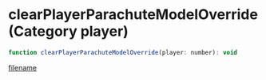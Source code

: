 # clearPlayerParachuteModelOverride (Category player)

```js
function clearPlayerParachuteModelOverride(player: number): void
```

[filename](clearPlayerParachuteModelOverride_m.md ':include')